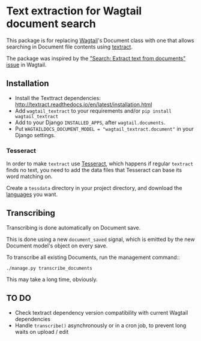 # Text extraction for Wagtail document search

This package is for replacing [Wagtail][1]'s Document class with one
that allows searching in Document file contents using [textract][2].

The package was inspired by the ["Search: Extract text from documents" issue][3] in Wagtail.

## Installation

- Install the Texttract dependencies: http://textract.readthedocs.io/en/latest/installation.html
- Add `wagtail_textract` to your requirements and/or `pip install wagtail_textract`
- Add to your Django `INSTALLED_APPS`, after `wagtail.documents`.
- Put `WAGTAILDOCS_DOCUMENT_MODEL = "wagtail_textract.document"` in your Django settings.


### Tesseract

In order to make `textract` use [Tesseract][4], which happens if regular
`textract` finds no text, you need to add the data files that Tesseract can
base its word matching on.

Create a `tessdata` directory in your project directory, and download the
[languages][5] you want.


## Transcribing

Transcribing is done automatically on Document save.

This is done using a new `document_saved` signal,
which is emitted by the new Document model's object on every save.

To transcribe all existing Documents, run the management command::

    ./manage.py transcribe_documents

This may take a long time, obviously.


## TO DO

- Check textract dependency version compatibility with current Wagtail dependencies
- Handle `transcribe()` asynchronously or in a cron job, to prevent long waits on upload / edit

[1]: https://wagtail.io/
[2]: https://github.com/deanmalmgren/textract
[3]: https://github.com/wagtail/wagtail/issues/542
[4]: https://github.com/tesseract-ocr
[5]: https://github.com/tesseract-ocr/tessdata
